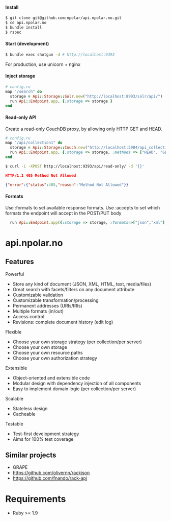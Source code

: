 #### Install

``` sh
$ git clone git@github.com:npolar/api.npolar.no.git
$ cd api.npolar.no
$ bundle install
$ rspec
```

#### Start (development)
``` sh
$ bundle exec shotgun -d # http://localhost:9393
```
For production, use unicorn + nginx

#### Inject storage

``` ruby
# config.ru
map "/search" do
  storage = Api::Storage::Solr.new("http://localhost:8993/solr/api/")
  run Api::Endpoint.app, {:storage => storage } 
end
```

#### Read-only API

Create a read-only CouchDB proxy, by allowing only HTTP GET and HEAD. 
``` ruby
# config.ru
map "/api/collection1" do
  storage = Api::Storage::Couch.new("http://localhost:5984/api_collection1")
  run Api::Endpoint.app, {:storage => storage, :methods => ["HEAD", "GET"], :formats => ["json"]} 
end
```

``` sh
$ curl -i -XPOST http://localhost:9393/api/read-only/ -d '{}'
```

``` json
HTTP/1.1 405 Method Not Allowed

{"error":{"status":405,"reason":"Method Not Allowed"}}
```

#### Formats

Use :formats to set available response formats.
Use :accepts to set which formats the endpoint will accept in the POST/PUT body

``` ruby
  run Api::Endpoint.app({:storage => storage, :formats=>["json","xml"], :accepts => ["json", "xml"]})
```

# api.npolar.no

## Features

Powerful
* Store any kind of document (JSON, XML, HTML, text, media/files)
* Great search with facets/filters on any document attribute
* Customizable validation
* Customizable transformation/processing
* Permanent addresses (URIs/IRIs)
* Multiple formats (in/out)
* Access control
* Revisions: complete document history (edit log)

Flexible
* Choose your own storage strategy (per collection/per server)
* Choose your own storage 
* Choose your own resource paths
* Choose your own authorization strategy

Extensible
* Object-oriented and extensible code
* Modular design with dependency injection of all components
* Easy to implement domain logic (per collection/per server)

Scalable
* Stateless design
* Cacheable

Testable
* Test-first development strategy
* Aims for 100% test coverage



## Similar projects
* GRAPE
* https://github.com/olivernn/rackjson
* https://github.com/fnando/rack-api

# Requirements
* Ruby >= 1.9
